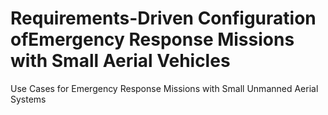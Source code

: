 # Requirements-Driven Configuration ofEmergency Response Missions with Small Aerial Vehicles
Use Cases for Emergency Response Missions with Small Unmanned Aerial Systems
